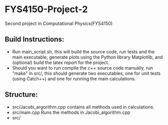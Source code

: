 # FYS4150-Project-2
Second project in Computational Physics(FYS4150)

## Build Instructions:

* Run main_script.sh, this will build the source code, run tests and the main executable, generate plots using the Python library Matplotlib, and (optional) build the latex report for the project.
* Should you want to run compile the c++ source code manually, run "make" in src/, this should generate two executables, one for unit tests (using Catch++) and one for running the main calculations.
&nbsp;

## Structure: 

* src/Jacobi_argorithm.cpp contains all methods used in calculations.
* src/main.cpp Runs the methods in Jacobi_algorithm.cpp
* src/
&nbsp;
 
